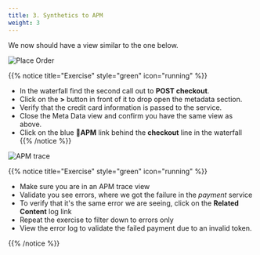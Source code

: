 ```yaml
---
title: 3. Synthetics to APM
weight: 3
---
```


We now should have a view similar to the one below.  

![Place Order](../images/run-results-place-order.png)

{{% notice title="Exercise" style="green" icon="running" %}}

* In the waterfall find the second call out to **POST checkout**.
* Click on the **>** button in front of it to drop open the metadata section.
* Verify that the credit card information is passed to the service.
* Close the Meta Data view and confirm you have the same view as above.
* Click on the blue **🔗APM** link behind the **checkout** line in the waterfall
{{% /notice %}}

![APM trace](../images/apm-trace.png)

{{% notice title="Exercise" style="green" icon="running" %}}

* Make sure you are in an APM trace view
* Validate you see errors, where we got the failure in the *payment* service
* To verify that it's the same error we are seeing, click on the **Related Content** log link
* Repeat the exercise to filter down to errors only
* View the error log to validate the failed payment due to an invalid token.

{{% /notice %}}
